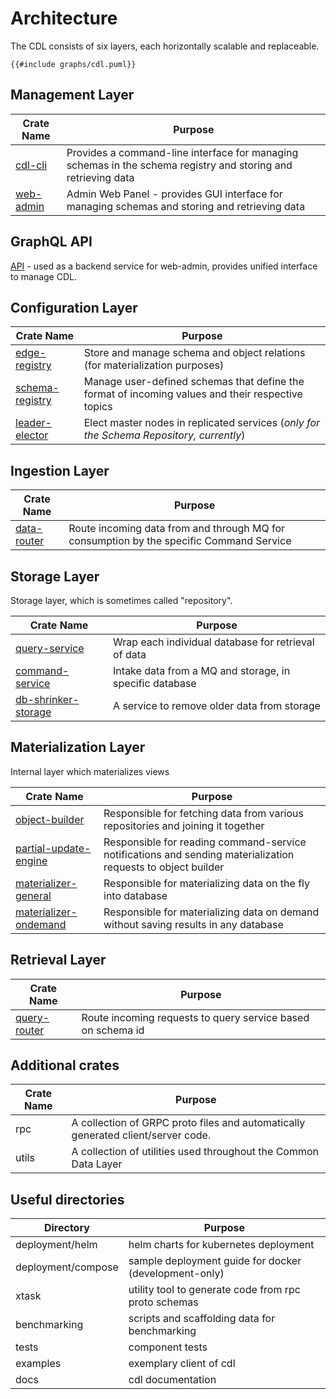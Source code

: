 # Architecture

The CDL consists of six layers, each horizontally scalable and replaceable.

```plantuml
{{#include graphs/cdl.puml}}
```

## Management Layer
| Crate Name  | Purpose                                                                                                       |
|-------------|---------------------------------------------------------------------------------------------------------------|
| [cdl-cli]   | Provides a command-line interface for managing schemas in the schema registry and storing and retrieving data |
| [web-admin] | Admin Web Panel - provides GUI interface for managing schemas and storing and retrieving data                 |

## GraphQL API
[API] - used as a backend service for web-admin, provides unified interface to manage CDL.

## Configuration Layer
| Crate Name        | Purpose                                                                                           |
|-------------------|---------------------------------------------------------------------------------------------------|
| [edge-registry]   | Store and manage schema and object relations (for materialization purposes)                       |
| [schema-registry] | Manage user-defined schemas that define the format of incoming values and their respective topics |
| [leader-elector]  | Elect master nodes in replicated services (_only for the Schema Repository, currently_)           |

## Ingestion Layer
| Crate Name    | Purpose                                                                                 |
|---------------|-----------------------------------------------------------------------------------------|
| [data-router] | Route incoming data from and through MQ for consumption by the specific Command Service |

## Storage Layer
Storage layer, which is sometimes called "repository".

| Crate Name            | Purpose                                                 |
|-----------------------|---------------------------------------------------------|
| [query-service]       | Wrap each individual database for retrieval of data     |
| [command-service]     | Intake data from a MQ and storage, in specific database |
| [db-shrinker-storage] | A service to remove older data from storage             |

## Materialization Layer
Internal layer which materializes views

| Crate Name              | Purpose                                                                                                      |
|-------------------------|--------------------------------------------------------------------------------------------------------------|
| [object-builder]        | Responsible for fetching data from various repositories and joining it together                              |
| [partial-update-engine] | Responsible for reading command-service notifications and sending materialization requests to object builder |
| [materializer-general]  | Responsible for materializing data on the fly into database                                                  |
| [materializer-ondemand] | Responsible for materializing data on demand without saving results in any database                          |

## Retrieval Layer
| Crate Name     | Purpose                                                     |
|----------------|-------------------------------------------------------------|
| [query-router] | Route incoming requests to query service based on schema id |

## Additional crates
| Crate Name | Purpose                                                                          |
|------------|----------------------------------------------------------------------------------|
| rpc        | A collection of GRPC proto files and automatically generated client/server code. |
| utils      | A collection of utilities used throughout the Common Data Layer                  |

## Useful directories

| Directory          | Purpose                                               |
|--------------------|-------------------------------------------------------|
| deployment/helm    | helm charts for kubernetes deployment                 |
| deployment/compose | sample deployment guide for docker (development-only) |
| xtask              | utility tool to generate code from rpc proto schemas  |
| benchmarking       | scripts and scaffolding data for benchmarking         |
| tests              | component tests                                       |
| examples           | exemplary client of cdl                               |
| docs               | cdl documentation                                     |

[cdl-cli]: cli.md
[web-admin]: web_admin.md
[API]: api.md
[edge-registry]: ./edge_registry.md
[schema-registry]: schema_registry.md
[leader-elector]: leader_elector.md
[data-router]: data_router.md
[query-service]: query_service.md
[command-service]: command_service.md
[db-shrinker-storage]: db_shrinker_storage.md
[query-router]: query_router.md
[object-builder]: object_builder.md
[partial-update-engine]: partial_update_engine.md
[materializer-general]: materializer_general.md
[materializer-ondemand]: materializer_ondemand.md
